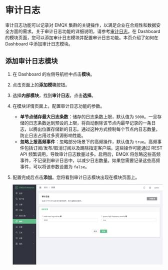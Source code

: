 # 审计日志

审计日志功能可以记录对 EMQX 集群的关键操作，以满足企业在合规性和数据安全方面的需求。关于审计日志功能的详细说明，请参考[审计日志](../advanced/audit-log.md)。在 Dashboard 的模块页面，您可以添加审计日志模块并配置审计日志功能。本页介绍了如何在 Dashboard 中添加审计日志模块。

## 添加审计日志模块

1. 在 Dashboard 的左侧导航栏中点击**模块**。

2. 点击页面上的**添加模块**按钮。

3. 选择**内部模块**，找到**审计日志**，点击**选择**。

4. 在模块详情页面上，配置审计日志功能的参数。

   - **单节点储存最大日志条数**：储存的日志条数上限，默认值为 `5000`。一旦存储的日志条数达到预设的上限，将自动删除该节点内最早记录的一条日志，以腾出位置存储新的日志。通过这种方式控制每个节点内日志数量，防止日志占用过多资源影响性能。
   - **忽略上报高频事件**：忽略部分场景下的高频操作，默认值为 `true`。高频事件包括订阅/发布/取消订阅以及踢除指定客户端，这些操作可能通过 REST API 频繁调用，导致审计日志数量过多。启用后，EMQX 将忽略这些高频事件，不记录到审计日志中，以减少日志数量。如果您需要记录这些高频事件，可以将该参数设置为 `false`。

5. 配置完成后点击**添加**。您将看到审计日志模块出现在模块页面上。

   ![audit_log](./assets/audit_log.png)
